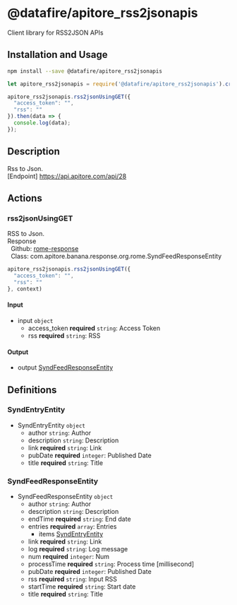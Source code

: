 # @datafire/apitore_rss2jsonapis

Client library for RSS2JSON APIs

## Installation and Usage
```bash
npm install --save @datafire/apitore_rss2jsonapis
```
```js
let apitore_rss2jsonapis = require('@datafire/apitore_rss2jsonapis').create();

apitore_rss2jsonapis.rss2jsonUsingGET({
  "access_token": "",
  "rss": ""
}).then(data => {
  console.log(data);
});
```

## Description

Rss to Json.<BR />[Endpoint] https://api.apitore.com/api/28

## Actions

### rss2jsonUsingGET
RSS to Json.<BR />Response<BR />&nbsp; Github: <a href="https://github.com/keigohtr/apitore-response-parent/tree/master/rome-response">rome-response</a><BR />&nbsp; Class: com.apitore.banana.response.org.rome.SyndFeedResponseEntity<BR />


```js
apitore_rss2jsonapis.rss2jsonUsingGET({
  "access_token": "",
  "rss": ""
}, context)
```

#### Input
* input `object`
  * access_token **required** `string`: Access Token
  * rss **required** `string`: RSS

#### Output
* output [SyndFeedResponseEntity](#syndfeedresponseentity)



## Definitions

### SyndEntryEntity
* SyndEntryEntity `object`
  * author `string`: Author
  * description `string`: Description
  * link **required** `string`: Link
  * pubDate **required** `integer`: Published Date
  * title **required** `string`: Title

### SyndFeedResponseEntity
* SyndFeedResponseEntity `object`
  * author `string`: Author
  * description `string`: Description
  * endTime **required** `string`: End date
  * entries **required** `array`: Entries
    * items [SyndEntryEntity](#syndentryentity)
  * link **required** `string`: Link
  * log **required** `string`: Log message
  * num **required** `integer`: Num
  * processTime **required** `string`: Process time [millisecond]
  * pubDate **required** `integer`: Published Date
  * rss **required** `string`: Input RSS
  * startTime **required** `string`: Start date
  * title **required** `string`: Title


